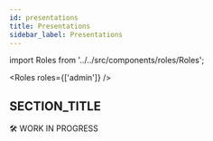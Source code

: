 ```yaml
---
id: presentations
title: Presentations
sidebar_label: Presentations
---
```


import Roles from '../../src/components/roles/Roles';

<Roles roles={['admin']} />

## SECTION_TITLE

🛠 WORK IN PROGRESS
